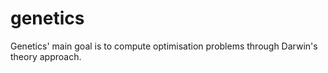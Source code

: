 genetics
========

Genetics' main goal is to compute optimisation problems through Darwin's theory approach.
